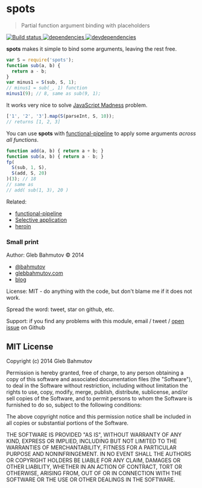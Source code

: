 # spots

> Partial function argument binding with placeholders

[![Build status][spots-ci-image] ][spots-ci-url]
[![dependencies][spots-dependencies-image] ][spots-dependencies-url]
[![devdependencies][spots-devdependencies-image] ][spots-devdependencies-url]

**spots** makes it simple to bind some arguments, leaving the rest free.

```js
var S = require('spots');
function sub(a, b) {
  return a - b;
}
var minus1 = S(sub, S, 1);
// minus1 = sub(_, 1) function
minus1(9); // 8, same as sub(9, 1);
```

It works very nice to solve [JavaScript Madness][madness] problem.

```js
['1', '2', '3'].map(S(parseInt, S, 10));
// returns [1, 2, 3]
```

You can use **spots** with [functional-pipeline][fp] to apply some arguments *across all functions*.

```js
function add(a, b) { return a + b; }
function sub(a, b) { return a - b; }
fp(
  S(sub, 1, S),
  S(add, S, 20)
)(3); // 18
// same as
// add( sub(1, 3), 20 )
```

Related: 

* [functional-pipeline][fp]
* [Selective application](http://bahmutov.calepin.co/selective-partial-application.html)
* [heroin](https://github.com/bahmutov/heroin)

### Small print

Author: Gleb Bahmutov &copy; 2014

* [@bahmutov](https://twitter.com/bahmutov)
* [glebbahmutov.com](http://glebbahmutov.com)
* [blog](http://bahmutov.calepin.co/)

License: MIT - do anything with the code, but don't blame me if it does not work.

Spread the word: tweet, star on github, etc.

Support: if you find any problems with this module, email / tweet /
[open issue](https://github.com/bahmutov/spots/issues) on Github

## MIT License

Copyright (c) 2014 Gleb Bahmutov

Permission is hereby granted, free of charge, to any person
obtaining a copy of this software and associated documentation
files (the "Software"), to deal in the Software without
restriction, including without limitation the rights to use,
copy, modify, merge, publish, distribute, sublicense, and/or sell
copies of the Software, and to permit persons to whom the
Software is furnished to do so, subject to the following
conditions:

The above copyright notice and this permission notice shall be
included in all copies or substantial portions of the Software.

THE SOFTWARE IS PROVIDED "AS IS", WITHOUT WARRANTY OF ANY KIND,
EXPRESS OR IMPLIED, INCLUDING BUT NOT LIMITED TO THE WARRANTIES
OF MERCHANTABILITY, FITNESS FOR A PARTICULAR PURPOSE AND
NONINFRINGEMENT. IN NO EVENT SHALL THE AUTHORS OR COPYRIGHT
HOLDERS BE LIABLE FOR ANY CLAIM, DAMAGES OR OTHER LIABILITY,
WHETHER IN AN ACTION OF CONTRACT, TORT OR OTHERWISE, ARISING
FROM, OUT OF OR IN CONNECTION WITH THE SOFTWARE OR THE USE OR
OTHER DEALINGS IN THE SOFTWARE.

[spots-ci-image]: https://travis-ci.org/bahmutov/spots.png?branch=master
[spots-ci-url]: https://travis-ci.org/bahmutov/spots
[spots-dependencies-image]: https://david-dm.org/bahmutov/spots.png
[spots-dependencies-url]: https://david-dm.org/bahmutov/spots
[spots-devdependencies-image]: https://david-dm.org/bahmutov/spots/dev-status.png
[spots-devdependencies-url]: https://david-dm.org/bahmutov/spots#info=devDependencies

[madness]: https://github.com/raganwald-deprecated/homoiconic/blob/master/2013/01/madness.md
[fp]: https://github.com/bahmutov/functional-pipeline
